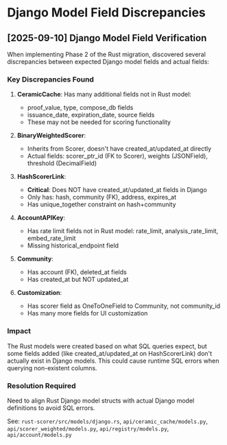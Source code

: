 # Django Model Field Discrepancies

## [2025-09-10] Django Model Field Verification

When implementing Phase 2 of the Rust migration, discovered several discrepancies between expected Django model fields and actual fields:

### Key Discrepancies Found

1. **CeramicCache**: Has many additional fields not in Rust model:
   - proof_value, type, compose_db fields
   - issuance_date, expiration_date, source fields
   - These may not be needed for scoring functionality

2. **BinaryWeightedScorer**: 
   - Inherits from Scorer, doesn't have created_at/updated_at directly
   - Actual fields: scorer_ptr_id (FK to Scorer), weights (JSONField), threshold (DecimalField)

3. **HashScorerLink**: 
   - **Critical**: Does NOT have created_at/updated_at fields in Django
   - Only has: hash, community (FK), address, expires_at
   - Has unique_together constraint on hash+community

4. **AccountAPIKey**: 
   - Has rate limit fields not in Rust model: rate_limit, analysis_rate_limit, embed_rate_limit
   - Missing historical_endpoint field

5. **Community**: 
   - Has account (FK), deleted_at fields
   - Has created_at but NOT updated_at

6. **Customization**: 
   - Has scorer field as OneToOneField to Community, not community_id
   - Has many more fields for UI customization

### Impact

The Rust models were created based on what SQL queries expect, but some fields added (like created_at/updated_at on HashScorerLink) don't actually exist in Django models. This could cause runtime SQL errors when querying non-existent columns.

### Resolution Required

Need to align Rust Django model structs with actual Django model definitions to avoid SQL errors.

See: `rust-scorer/src/models/django.rs`, `api/ceramic_cache/models.py`, `api/scorer_weighted/models.py`, `api/registry/models.py`, `api/account/models.py`